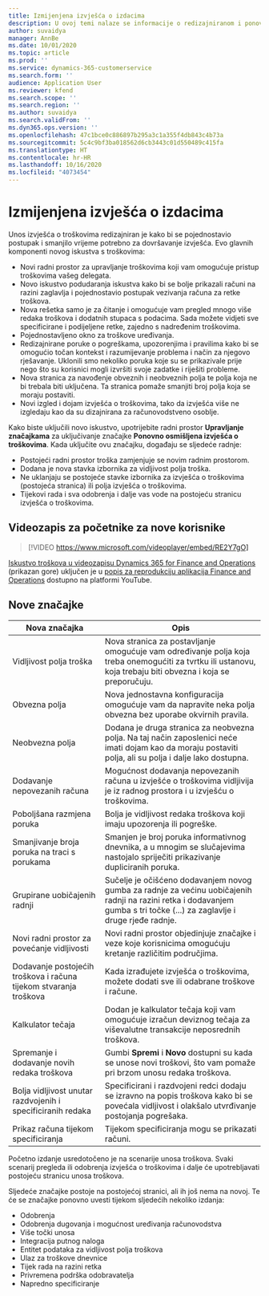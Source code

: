 ```yaml
---
title: Izmijenjena izvješća o izdacima
description: U ovoj temi nalaze se informacije o redizajniranom i ponovno osmišljenom iskustvu za unos izvješća o troškovima.
author: suvaidya
manager: AnnBe
ms.date: 10/01/2020
ms.topic: article
ms.prod: ''
ms.service: dynamics-365-customerservice
ms.search.form: ''
audience: Application User
ms.reviewer: kfend
ms.search.scope: ''
ms.search.region: ''
ms.author: suvaidya
ms.search.validFrom: ''
ms.dyn365.ops.version: ''
ms.openlocfilehash: 47c1bce0c886897b295a3c1a355f4db843c4b73a
ms.sourcegitcommit: 5c4c9bf3ba018562d6cb3443c01d550489c415fa
ms.translationtype: HT
ms.contentlocale: hr-HR
ms.lasthandoff: 10/16/2020
ms.locfileid: "4073454"
---
```

# <a name="expense-reports-reimagined"></a>Izmijenjena izvješća o izdacima

Unos izvješća o troškovima redizajniran je kako bi se pojednostavio postupak i smanjilo vrijeme potrebno za dovršavanje izvješća. Evo glavnih komponenti novog iskustva s troškovima:

- Novi radni prostor za upravljanje troškovima koji vam omogućuje pristup troškovima vašeg delegata.
- Novo iskustvo podudaranja iskustva kako bi se bolje prikazali računi na razini zaglavlja i pojednostavio postupak vezivanja računa za retke troškova.
- Nova rešetka samo je za čitanje i omogućuje vam pregled mnogo više redaka troškova i dodatnih stupaca s podacima. Sada možete vidjeti sve specificirane i podijeljene retke, zajedno s nadređenim troškovima.
- Pojednostavljeno okno za troškove uređivanja.
- Redizajnirane poruke o pogreškama, upozorenjima i pravilima kako bi se omogućio točan kontekst i razumijevanje problema i način za njegovo rješavanje. Uklonili smo nekoliko poruka koje su se prikazivale prije nego što su korisnici mogli izvršiti svoje zadatke i riješiti probleme.
- Nova stranica za navođenje obveznih i neobveznih polja te polja koja ne bi trebala biti uključena. Ta stranica pomaže smanjiti broj polja koja se moraju postaviti.
- Novi izgled i dojam izvješća o troškovima, tako da izvješća više ne izgledaju kao da su dizajnirana za računovodstveno osoblje.

Kako biste uključili novo iskustvo, upotrijebite radni prostor **Upravljanje značajkama** za uključivanje značajke **Ponovno osmišljena izvješća o troškovima**. Kada uključite ovu značajku, događaju se sljedeće radnje:

- Postojeći radni prostor troška zamjenjuje se novim radnim prostorom.
- Dodana je nova stavka izbornika za vidljivost polja troška.
- Ne uklanjaju se postojeće stavke izbornika za izvješća o troškovima (postojeća stranica) ili polja izvješća o troškovima.
- Tijekovi rada i sva odobrenja i dalje vas vode na postojeću stranicu izvješća o troškovima.

## <a name="getting-started-video-for-new-users"></a>Videozapis za početnike za nove korisnike

> [!VIDEO https://www.microsoft.com/videoplayer/embed/RE2Y7gO]

[Iskustvo troškova u videozapisu Dynamics 365 for Finance and Operations](https://youtu.be/Ocy-MsTvEE0) (prikazan gore) uključen je u [popis za reprodukciju aplikacija Finance and Operations](https://www.youtube.com/playlist?list=PLcakwueIHoT_SYfIaPGoOhloFoCXiUSyW) dostupno na platformi YouTube.

## <a name="new-features"></a>Nove značajke

| Nova značajka | Opis |
|---|----|
| Vidljivost polja troška | Nova stranica za postavljanje omogućuje vam određivanje polja koja treba onemogućiti za tvrtku ili ustanovu, koja trebaju biti obvezna i koja se preporučuju. |
| Obvezna polja | Nova jednostavna konfiguracija omogućuje vam da napravite neka polja obvezna bez uporabe okvirnih pravila. |
| Neobvezna polja | Dodana je druga stranica za neobvezna polja. Na taj način zaposlenici neće imati dojam kao da moraju postaviti polja, ali su polja i dalje lako dostupna. |
| Dodavanje nepovezanih računa | Mogućnost dodavanja nepovezanih računa u izvješće o troškovima vidljivija je iz radnog prostora i u izvješću o troškovima. |
| Poboljšana razmjena poruka | Bolja je vidljivost redaka troškova koji imaju upozorenja ili pogreške. |
| Smanjivanje broja poruka na traci s porukama| Smanjen je broj poruka informativnog dnevnika, a u mnogim se slučajevima nastojalo spriječiti prikazivanje dupliciranih poruka. |
| Grupirane uobičajenih radnji | Sučelje je očišćeno dodavanjem novog gumba za radnje za većinu uobičajenih radnji na razini retka i dodavanjem gumba s tri točke (...) za zaglavlje i druge rjeđe radnje. |
| Novi radni prostor za povećanje vidljivosti | Novi radni prostor objedinjuje značajke i veze koje korisnicima omogućuju kretanje različitim područjima. |
| Dodavanje postojećih troškova i računa tijekom stvaranja troškova | Kada izrađujete izvješća o troškovima, možete dodati sve ili odabrane troškove i račune. |
| Kalkulator tečaja | Dodan je kalkulator tečaja koji vam omogućuje izračun deviznog tečaja za viševalutne transakcije neposrednih troškova. |
| Spremanje i dodavanje novih redaka troškova | Gumbi **Spremi** i **Novo** dostupni su kada se unose novi troškovi, što vam pomaže pri brzom unosu redaka troškova. |
| Bolja vidljivost unutar razdvojenih i specificiranih redaka | Specificirani i razdvojeni redci dodaju se izravno na popis troškova kako bi se povećala vidljivost i olakšalo utvrđivanje postojanja pogrešaka. |
| Prikaz računa tijekom specificiranja | Tijekom specificiranja mogu se prikazati računi. |

Početno izdanje usredotočeno je na scenarije unosa troškova. Svaki scenarij pregleda ili odobrenja izvješća o troškovima i dalje će upotrebljavati postojeću stranicu unosa troškova.

Sljedeće značajke postoje na postojećoj stranici, ali ih još nema na novoj. Te će se značajke ponovno uvesti tijekom sljedećih nekoliko izdanja:

- Odobrenja
- Odobrenja dugovanja i mogućnost uređivanja računovodstva
- Više točki unosa
- Integracija putnog naloga
- Entitet podataka za vidljivost polja troškova
- Ulaz za troškove dnevnice
- Tijek rada na razini retka
- Privremena podrška odobravatelja
- Napredno specificiranje
